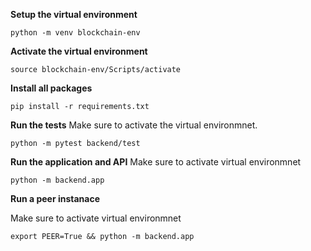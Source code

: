 **Setup the virtual environment**

```
python -m venv blockchain-env
```

**Activate the virtual environment**

```
source blockchain-env/Scripts/activate
```

**Install all packages**

```
pip install -r requirements.txt
```

**Run the tests**
Make sure to activate the virtual environmnet.

```
python -m pytest backend/test
```

**Run the application and API**
Make sure to activate virtual environmnet

```
python -m backend.app
```

**Run a peer instanace**

Make sure to activate virtual environmnet

```
export PEER=True && python -m backend.app
```
